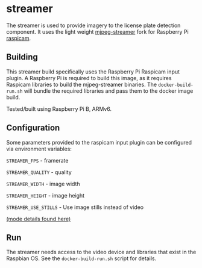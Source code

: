 # streamer

The streamer is used to provide imagery to the license plate detection component.  It uses the light weight [mjpeg-streamer](https://github.com/jacksonliam/mjpg-streamer) fork for Raspberry Pi [raspicam](https://github.com/jacksonliam/mjpg-streamer/blob/master/mjpg-streamer-experimental/plugins/input_raspicam/README.md).

## Building
This streamer build specifically uses the Raspberry Pi Raspicam input plugin.  A Raspberry Pi is required to build this image, as it requires Raspicam libraries to build the mjpeg-streamer binaries.  The `docker-build-run.sh` will bundle the required libraries and pass them to the docker image build.

Tested/built using Raspberry Pi B, ARMv6.

## Configuration
Some parameters provided to the raspicam input plugin can be configured via environment variables:

`STREAMER_FPS` - framerate

`STREAMER_QUALITY` - quality

`STREAMER_WIDTH` - image width

`STREAMER_HEIGHT` - image height

`STREAMER_USE_STILLS` - Use image stills instead of video

[(mode details found here)](https://github.com/jacksonliam/mjpg-streamer/blob/master/mjpg-streamer-experimental/plugins/input_raspicam/README.md#instructions)

## Run
The streamer needs access to the video device and libraries that exist in the Raspbian OS.  See the `docker-build-run.sh` script for details.